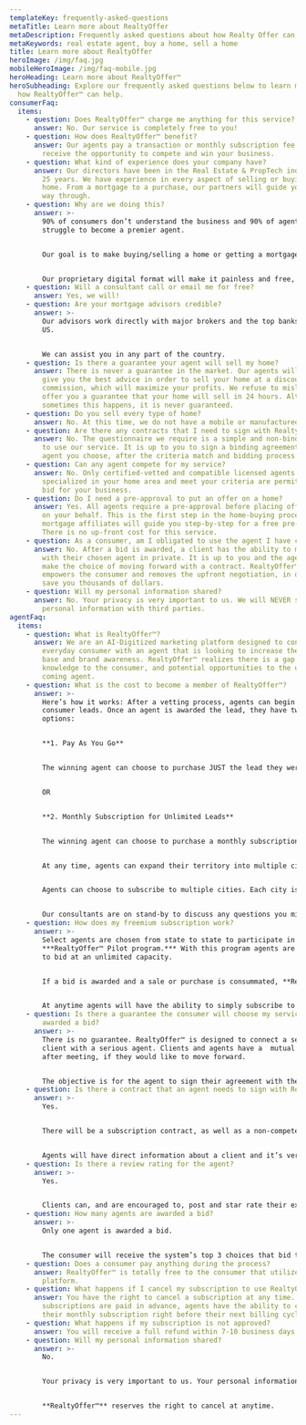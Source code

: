 ```yaml
---
templateKey: frequently-asked-questions
metaTitle: Learn more about RealtyOffer
metaDescription: Frequently asked questions about how Realty Offer can help you to sell or buy a home.
metaKeywords: real estate agent, buy a home, sell a home
title: Learn more about RealtyOffer
heroImage: /img/faq.jpg
mobileHeroImage: /img/faq-mobile.jpg
heroHeading: Learn more about RealtyOffer™
heroSubheading: Explore our frequently asked questions below to learn more about
  how RealtyOffer™ can help.
consumerFaq:
  items:
    - question: Does RealtyOffer™ charge me anything for this service?
      answer: No. Our service is completely free to you!
    - question: How does RealtyOffer™ benefit?
      answer: Our agents pay a transaction or monthly subscription fee in order to
        receive the opportunity to compete and win your business.
    - question: What kind of experience does your company have?
      answer: Our directors have been in the Real Estate & PropTech industry for over
        25 years. We have experience in every aspect of selling or buying a
        home. From a mortgage to a purchase, our partners will guide you all the
        way through.
    - question: Why are we doing this?
      answer: >-
        90% of consumers don’t understand the business and 90% of agents
        struggle to become a premier agent.


        Our goal is to make buying/selling a home or getting a mortgage, as easy and stress-free as possible.


        Our proprietary digital format will make it painless and free, while connecting you with one of our top-rated certified agents.
    - question: Will a consultant call or email me for free?
      answer: Yes, we will!
    - question: Are your mortgage advisors credible?
      answer: >-
        Our advisors work directly with major brokers and the top banks in the
        US.


        We can assist you in any part of the country.
    - question: Is there a guarantee your agent will sell my home?
      answer: There is never a guarantee in the market. Our agents will guide you and
        give you the best advice in order to sell your home at a discounted
        commission, which will maximize your profits. We refuse to mislead and
        offer you a guarantee that your home will sell in 24 hours. Although
        sometimes this happens, it is never guaranteed.
    - question: Do you sell every type of home?
      answer: No. At this time, we do not have a mobile or manufactured home division.
    - question: Are there any contracts that I need to sign with RealtyOffer™?
      answer: No. The questionnaire we require is a simple and non-binding agreement
        to use our service. It is up to you to sign a binding agreement with the
        agent you choose, after the criteria match and bidding process occurs.
    - question: Can any agent compete for my service?
      answer: No. Only certified-vetted and compatible licensed agents that are
        specialized in your home area and meet your criteria are permitted to
        bid for your business.
    - question: Do I need a pre-approval to put an offer on a home?
      answer: Yes. All agents require a pre-approval before placing offers on homes,
        on your behalf. This is the first step in the home-buying process. Our
        mortgage affiliates will guide you step-by-step for a free pre-approval.
        There is no up-front cost for this service.
    - question: As a consumer, am I obligated to use the agent I have chosen?
      answer: No. After a bid is awarded, a client has the ability to meet or discuss
        with their chosen agent in private. It is up to you and the agent to
        make the choice of moving forward with a contract. RealtyOffer™ simply
        empowers the consumer and removes the upfront negotiation, in order to
        save you thousands of dollars.
    - question: Will my personal information shared?
      answer: No. Your privacy is very important to us. We will NEVER share your
        personal information with third parties.
agentFaq:
  items:
    - question: What is RealtyOffer™?
      answer: We are an AI-Digitized marketing platform designed to connect the
        everyday consumer with an agent that is looking to increase their client
        base and brand awareness. RealtyOffer™ realizes there is a gap between
        knowledge to the consumer, and potential opportunities to the up and
        coming agent.
    - question: What is the cost to become a member of RealtyOffer™?
      answer: >-
        Here’s how it works: After a vetting process, agents can begin to bid on
        consumer leads. Once an agent is awarded the lead, they have two
        options: 


        **1. Pay As You Go**


        The winning agent can choose to purchase JUST the lead they were awarded, one lead at a time, pricing varies from city to city.


        OR


        **2. Monthly Subscription for Unlimited Leads**


        The winning agent can choose to purchase a monthly subscription in the city, cities or counties of their choosing. No matter the number of leads awarded, the price is fixed.


        At any time, agents can expand their territory into multiple cities or counties. Restrictions do apply.


        Agents can choose to subscribe to multiple cities. Each city is assigned a cost based on its size and population density. Any pricing can be purchased with any major credit card.


        Our consultants are on stand-by to discuss any questions you might have.
    - question: How does my freemium subscription work?
      answer: >-
        Select agents are chosen from state to state to participate in a
        ***RealtyOffer™ Pilot program.*** With this program agents are permitted
        to bid at an unlimited capacity.


        If a bid is awarded and a sale or purchase is consummated, **RealtyOffer™ will charge a $595 marketing fee from the agents credit card on file, a binding agreement will be required during the freemium opportunity.**


        At anytime agents will have the ability to simply subscribe to any city of choice and avoid a $595 marketing fee per *"**Closed"***transaction.
    - question: Is there a guarantee the consumer will choose my services after I am
        awarded a bid?
      answer: >-
        There is no guarantee. RealtyOffer™ is designed to connect a serious
        client with a serious agent. Clients and agents have a  mutual choice
        after meeting, if they would like to move forward. 


        The objective is for the agent to sign their agreement with the client after the awkward negotiation has been done through our proprietary bidding platform.
    - question: Is there a contract that an agent needs to sign with RealtyOffer™?
      answer: >-
        Yes.


        There will be a subscription contract, as well as a non-compete contract.


        Agents will have direct information about a client and it’s very easy to circumvent the system. Our proprietary technology is able to track all home sales. Only awarded agents are allowed to contact the home buyer or seller after an initial connection through RealtyOffer™.
    - question: Is there a review rating for the agent?
      answer: >-
        Yes.


        Clients can, and are encouraged to, post and star rate their experience through the system at any time.
    - question: How many agents are awarded a bid?
      answer: >-
        Only one agent is awarded a bid.


        The consumer will receive the system’s top 3 choices that bid the least commission or meet the consumers matching criteria. It is up to the consumer to choose from there.
    - question: Does a consumer pay anything during the process?
      answer: RealtyOffer™ is totally free to the consumer that utilizes the bidding
        platform.
    - question: What happens if I cancel my subscription to use RealtyOffer™?
      answer: You have the right to cancel a subscription at any time. Monthly
        subscriptions are paid in advance, agents have the ability to cancel
        their monthly subscription right before their next billing cycle.
    - question: What happens if my subscription is not approved?
      answer: You will receive a full refund within 7-10 business days.
    - question: Will my personal information shared?
      answer: >-
        No.


        Your privacy is very important to us. Your personal information will NEVER be shared to third parties.


        **RealtyOffer™** reserves the right to cancel at anytime.
---
```

